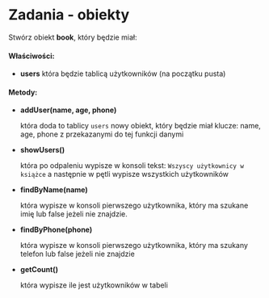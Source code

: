 # Zadania - obiekty

Stwórz obiekt **book**, który będzie miał:

#### Właściwości:
- **users**
    która będzie tablicą użytkowników (na początku pusta)

#### Metody:
- **addUser(name, age, phone)**

    która doda to tablicy `users` nowy obiekt, który będzie miał klucze:
    name, age, phone z przekazanymi do tej funkcji danymi

- **showUsers()**

    która po odpaleniu wypisze w konsoli tekst:
    `Wszyscy użytkownicy w książce` a następnie w pętli wypisze wszystkich użytkowników

- **findByName(name)**

    która wypisze w konsoli pierwszego użytkownika, który ma szukane imię
    lub false jeżeli nie znajdzie.

- **findByPhone(phone)**

    która wypisze w konsoli pierwszego użytkownika, który ma szukany telefon
    lub false jeżeli nie znajdzie

- **getCount()**

    która wypisze ile jest użytkowników w tabeli